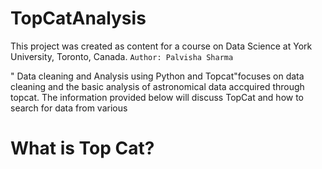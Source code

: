 # TopCatAnalysis
This project was created as content for a course on Data Science at York University, Toronto, Canada.
`Author: Palvisha Sharma`


" Data cleaning and Analysis using Python and Topcat"focuses on data cleaning and the basic analysis of astronomical data accquired through topcat.
The information provided below will discuss TopCat and how to search for  data from various 

# What is Top Cat?
